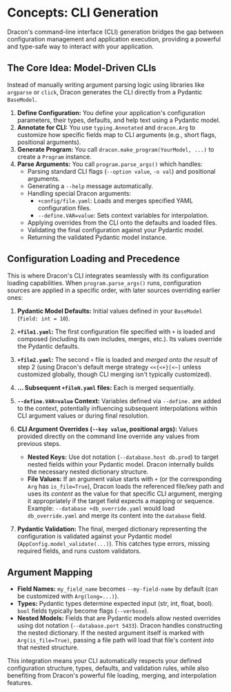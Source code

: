 # Concepts: CLI Generation

Dracon's command-line interface (CLI) generation bridges the gap between configuration management and application execution, providing a powerful and type-safe way to interact with your application.

## The Core Idea: Model-Driven CLIs

Instead of manually writing argument parsing logic using libraries like `argparse` or `click`, Dracon generates the CLI directly from a Pydantic `BaseModel`.

1.  **Define Configuration:** You define your application's configuration parameters, their types, defaults, and help text using a Pydantic model.
2.  **Annotate for CLI:** You use `typing.Annotated` and `dracon.Arg` to customize how specific fields map to CLI arguments (e.g., short flags, positional arguments).
3.  **Generate Program:** You call `dracon.make_program(YourModel, ...)` to create a `Program` instance.
4.  **Parse Arguments:** You call `program.parse_args()` which handles:
    - Parsing standard CLI flags (`--option value`, `-o val`) and positional arguments.
    - Generating a `--help` message automatically.
    - Handling special Dracon arguments:
      - `+config/file.yaml`: Loads and merges specified YAML configuration files.
      - `--define.VAR=value`: Sets context variables for interpolation.
    - Applying overrides from the CLI onto the defaults and loaded files.
    - Validating the final configuration against your Pydantic model.
    - Returning the validated Pydantic model instance.

## Configuration Loading and Precedence

This is where Dracon's CLI integrates seamlessly with its configuration loading capabilities. When `program.parse_args()` runs, configuration sources are applied in a specific order, with later sources overriding earlier ones:

1.  **Pydantic Model Defaults:** Initial values defined in your `BaseModel` (`field: int = 10`).
2.  **`+file1.yaml`:** The first configuration file specified with `+` is loaded and composed (including its own includes, merges, etc.). Its values override the Pydantic defaults.
3.  **`+file2.yaml`:** The second `+` file is loaded and _merged onto the result_ of step 2 (using Dracon's default merge strategy `<<{<+}[<~]` unless customized globally, though CLI merging isn't typically customized).
4.  **... Subsequent `+fileN.yaml` files:** Each is merged sequentially.
5.  **`--define.VAR=value` Context:** Variables defined via `--define.` are added to the context, potentially influencing subsequent interpolations within CLI argument values or during final resolution.
6.  **CLI Argument Overrides (`--key value`, positional args):** Values provided directly on the command line override any values from previous steps.

    - **Nested Keys:** Use dot notation (`--database.host db.prod`) to target nested fields within your Pydantic model. Dracon internally builds the necessary nested dictionary structure.
    - **File Values:** If an argument value starts with `+` (or the corresponding `Arg` has `is_file=True`), Dracon loads the referenced file/key path and uses its _content_ as the value for that specific CLI argument, merging it appropriately if the target field expects a mapping or sequence. Example: `--database +db_override.yaml` would load `db_override.yaml` and merge its content into the `database` field.

7.  **Pydantic Validation:** The final, merged dictionary representing the configuration is validated against your Pydantic model (`AppConfig.model_validate(...)`). This catches type errors, missing required fields, and runs custom validators.

## Argument Mapping

- **Field Names:** `my_field_name` becomes `--my-field-name` by default (can be customized with `Arg(long=...)`).
- **Types:** Pydantic types determine expected input (str, int, float, bool). `bool` fields typically become flags (`--verbose`).
- **Nested Models:** Fields that are Pydantic models allow nested overrides using dot notation (`--database.port 5433`). Dracon handles constructing the nested dictionary. If the nested argument itself is marked with `Arg(is_file=True)`, passing a file path will load that file's content _into_ that nested structure.

This integration means your CLI automatically respects your defined configuration structure, types, defaults, and validation rules, while also benefiting from Dracon's powerful file loading, merging, and interpolation features.
